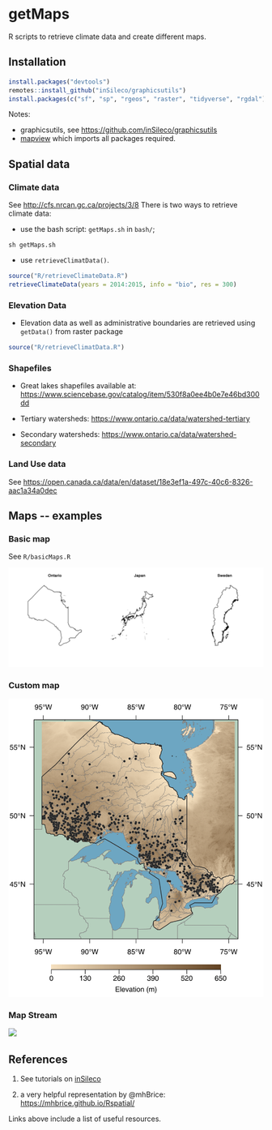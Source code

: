 # getMaps

R scripts to retrieve climate data and create different maps.

## Installation

```R
install.packages("devtools")
remotes::install_github("inSileco/graphicsutils")
install.packages(c("sf", "sp", "rgeos", "raster", "tidyverse", "rgdal"))
```

Notes:

- graphicsutils, see https://github.com/inSileco/graphicsutils
- [mapview](https://cran.r-project.org/web/packages/mapview/index.html) which
imports all packages required.



## Spatial data

### Climate data

See http://cfs.nrcan.gc.ca/projects/3/8
There is two ways to retrieve climate data:

- use the bash script: `getMaps.sh` in  `bash/`;

```shell
sh getMaps.sh
```

- use `retrieveClimatData()`.


```R
source("R/retrieveClimateData.R")
retrieveClimateData(years = 2014:2015, info = "bio", res = 300)
```




### Elevation Data

- Elevation data as well as administrative boundaries are retrieved using `getData()` from raster package

```R
source("R/retrieveClimatData.R")
```


### Shapefiles

- Great lakes shapefiles available at: https://www.sciencebase.gov/catalog/item/530f8a0ee4b0e7e46bd300dd

- Tertiary watersheds: https://www.ontario.ca/data/watershed-tertiary

- Secondary watersheds: https://www.ontario.ca/data/watershed-secondary


### Land Use data

See https://open.canada.ca/data/en/dataset/18e3ef1a-497c-40c6-8326-aac1a34a0dec





## Maps -- examples

### Basic map

See `R/basicMaps.R`

![](fig/basic.png)

### Custom map

![](fig/custom.png)

### Map Stream

![](fig/map_stream.png)




## References

1. See tutorials on [inSileco](https://insileco.github.io/2018/04/14/r-in-space---a-series/created)

2. a very helpful representation by @mhBrice: https://mhbrice.github.io/Rspatial/

Links above include a list of useful resources.
